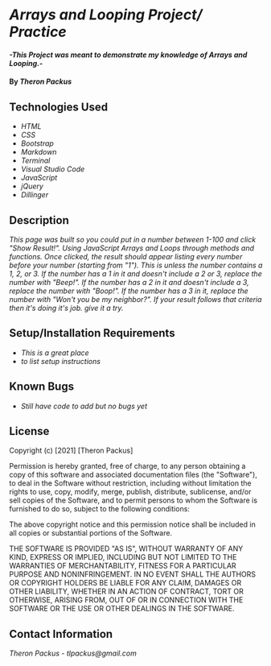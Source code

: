 # _Arrays and Looping Project/ Practice_

#### _-This Project was meant to demonstrate my knowledge of Arrays and Looping.-_

#### By _**Theron Packus**_

## Technologies Used

* _HTML_
* _CSS_
* _Bootstrap_
* _Markdown_
* _Terminal_
* _Visual Studio Code_
* _JavaScript_
* _jQuery_
* _Dillinger_

## Description

_This page was built so you could put in a number between 1-100 and click "Show Result!". Using JavaScript Arrays and Loops through methods and functions. Once clicked, the result should appear listing every number before your number (starting from "1"). This is unless the number contains a 1, 2, or 3. If the number has a 1 in it and doesn't include a 2 or 3, replace the number with "Beep!". If the number has a 2 in it and doesn't include a 3, replace the number with "Boop!". If the number has a 3 in it, replace the number with "Won't you be my neighbor?". If your result follows that criteria then it's doing it's job. give it a try._

## Setup/Installation Requirements

* _This is a great place_
* _to list setup instructions_

## Known Bugs

* _Still have code to add but no bugs yet_

## License

Copyright (c) [2021] [Theron Packus]

Permission is hereby granted, free of charge, to any person obtaining a copy
of this software and associated documentation files (the "Software"), to deal
in the Software without restriction, including without limitation the rights
to use, copy, modify, merge, publish, distribute, sublicense, and/or sell
copies of the Software, and to permit persons to whom the Software is
furnished to do so, subject to the following conditions:

The above copyright notice and this permission notice shall be included in all
copies or substantial portions of the Software.

THE SOFTWARE IS PROVIDED "AS IS", WITHOUT WARRANTY OF ANY KIND, EXPRESS OR
IMPLIED, INCLUDING BUT NOT LIMITED TO THE WARRANTIES OF MERCHANTABILITY,
FITNESS FOR A PARTICULAR PURPOSE AND NONINFRINGEMENT. IN NO EVENT SHALL THE
AUTHORS OR COPYRIGHT HOLDERS BE LIABLE FOR ANY CLAIM, DAMAGES OR OTHER
LIABILITY, WHETHER IN AN ACTION OF CONTRACT, TORT OR OTHERWISE, ARISING FROM,
OUT OF OR IN CONNECTION WITH THE SOFTWARE OR THE USE OR OTHER DEALINGS IN THE
SOFTWARE.

## Contact Information

_Theron Packus - tlpackus@gmail.com_

